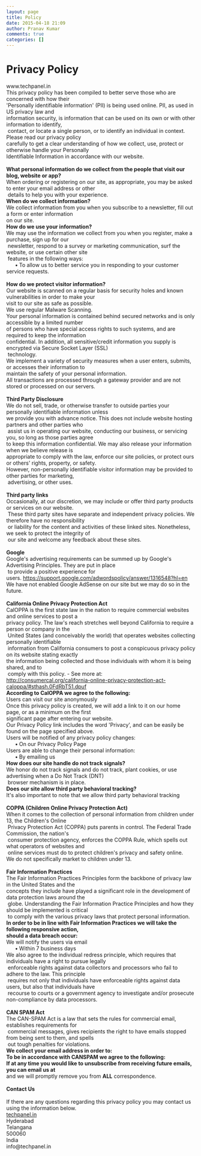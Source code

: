 ```yaml
---
layout: page
title: Policy
date: 2015-04-18 21:09
author: Pranav Kumar
comments: true
categories: []
---
```

<h1 id="ppHeader">Privacy Policy</h1>
<div>www.techpanel.in</div>
<div id="ppBody">
<div></div>
<div></div>
<div class="innerText">This privacy policy has been compiled to better serve those who are concerned with how their</div>
<div class="innerText">'Personally identifiable information' (PII) is being used online. PII, as used in US privacy law and</div>
<div class="innerText">information security, is information that can be used on its own or with other information to identify,</div>
<div class="innerText"> contact, or locate a single person, or to identify an individual in context. Please read our privacy policy</div>
<div class="innerText">carefully to get a clear understanding of how we collect, use, protect or otherwise handle your Personally</div>
<div class="innerText">Identifiable Information in accordance with our website.</div>
&nbsp;
<div class="grayText"><strong>What personal information do we collect from the people that visit our blog, website or app?</strong></div>
<div class="innerText">When ordering or registering on our site, as appropriate, you may be asked to enter your email address or other</div>
<div class="innerText"> details to help you with your experience.</div>
<div class="grayText"><strong>When do we collect information?</strong></div>
<div class="innerText">We collect information from you when you subscribe to a newsletter, fill out a form or enter information</div>
<div class="innerText">on our site.</div>
<div class="grayText"><strong>How do we use your information?</strong></div>
<div class="innerText">We may use the information we collect from you when you register, make a purchase, sign up for our</div>
<div class="innerText"> newsletter, respond to a survey or marketing communication, surf the website, or use certain other site</div>
<div class="innerText"> features in the following ways:</div>
<div class="innerText"></div>
<div class="innerText">      <strong>•</strong> To allow us to better service you in responding to your customer service requests.</div>
&nbsp;
<div class="grayText"><strong>How do we protect visitor information?</strong></div>
<div class="innerText">Our website is scanned on a regular basis for security holes and known vulnerabilities in order to make your</div>
<div class="innerText">visit to our site as safe as possible.</div>
<div class="innerText">We use regular Malware Scanning.</div>
<div class="innerText">Your personal information is contained behind secured networks and is only accessible by a limited number</div>
<div class="innerText">of persons who have special access rights to such systems, and are required to keep the information</div>
<div class="innerText">confidential. In addition, all sensitive/credit information you supply is encrypted via Secure Socket Layer (SSL)</div>
<div class="innerText"> technology.</div>
<div class="innerText">We implement a variety of security measures when a user enters, submits, or accesses their information to</div>
<div class="innerText">maintain the safety of your personal information.</div>
<div class="innerText">All transactions are processed through a gateway provider and are not stored or processed on our servers.</div>
&nbsp;
<div class="grayText"><strong>Third Party Disclosure</strong></div>
<div class="innerText">We do not sell, trade, or otherwise transfer to outside parties your personally identifiable information unless</div>
<div class="innerText">we provide you with advance notice. This does not include website hosting partners and other parties who</div>
<div class="innerText"> assist us in operating our website, conducting our business, or servicing you, so long as those parties agree</div>
<div class="innerText">to keep this information confidential. We may also release your information when we believe release is</div>
<div class="innerText">appropriate to comply with the law, enforce our site policies, or protect ours or others' rights, property, or safety.</div>
<div class="innerText">However, non-personally identifiable visitor information may be provided to other parties for marketing,</div>
<div class="innerText"> advertising, or other uses.</div>
&nbsp;
<div class="grayText"><strong>Third party links</strong></div>
<div class="innerText">Occasionally, at our discretion, we may include or offer third party products or services on our website.</div>
<div class="innerText"> These third party sites have separate and independent privacy policies. We therefore have no responsibility</div>
<div class="innerText"> or liability for the content and activities of these linked sites. Nonetheless, we seek to protect the integrity of</div>
<div class="innerText"> our site and welcome any feedback about these sites.</div>
&nbsp;
<div class="blueText"><strong>Google</strong></div>
<div class="innerText">Google's advertising requirements can be summed up by Google's Advertising Principles. They are put in place</div>
<div class="innerText"> to provide a positive experience for users. <a href="https://support.google.com/adwordspolicy/answer/1316548?hl=en" target="_blank">https://support.google.com/adwordspolicy/answer/1316548?hl=en</a></div>
<div class="innerText">We have not enabled Google AdSense on our site but we may do so in the future.</div>
&nbsp;
<div class="blueText"><strong>California Online Privacy Protection Act</strong></div>
<div class="innerText">CalOPPA is the first state law in the nation to require commercial websites and online services to post a</div>
<div class="innerText">privacy policy. The law's reach stretches well beyond California to require a person or company in the</div>
<div class="innerText"> United States (and conceivably the world) that operates websites collecting personally identifiable</div>
<div class="innerText"> information from California consumers to post a conspicuous privacy policy on its website stating exactly</div>
<div class="innerText">the information being collected and those individuals with whom it is being shared, and to</div>
<div class="innerText"> comply with this policy. - See more at:</div>
<div class="innerText"><a href="http://consumercal.org/california-online-privacy-protection-act-caloppa/#sthash.0FdRbT51.dpuf" target="_blank">http://consumercal.org/california-online-privacy-protection-act-caloppa/#sthash.0FdRbT51.dpuf</a></div>
<div class="innerText"><strong>According to CalOPPA we agree to the following:</strong></div>
<div class="innerText">Users can visit our site anonymously</div>
<div class="innerText">Once this privacy policy is created, we will add a link to it on our home page, or as a minimum on the first</div>
<div class="innerText">significant page after entering our website.</div>
<div class="innerText">Our Privacy Policy link includes the word 'Privacy', and can be easily be found on the page specified above.</div>
<div class="innerText">Users will be notified of any privacy policy changes:</div>
<div class="innerText">      <strong>•</strong> On our Privacy Policy Page</div>
<div class="innerText">Users are able to change their personal information:</div>
<div class="innerText">      <strong>•</strong> By emailing us</div>
<div class="innerText"><strong>How does our site handle do not track signals?</strong></div>
<div class="innerText">We honor do not track signals and do not track, plant cookies, or use advertising when a Do Not Track (DNT)</div>
<div class="innerText"> browser mechanism is in place.</div>
<div class="innerText"><strong>Does our site allow third party behavioral tracking?</strong></div>
<div class="innerText">It's also important to note that we allow third party behavioral tracking</div>
&nbsp;
<div class="blueText"><strong>COPPA (Children Online Privacy Protection Act)</strong></div>
<div class="innerText">When it comes to the collection of personal information from children under 13, the Children's Online</div>
<div class="innerText"> Privacy Protection Act (COPPA) puts parents in control. The Federal Trade Commission, the nation's</div>
<div class="innerText"> consumer protection agency, enforces the COPPA Rule, which spells out what operators of websites and</div>
<div class="innerText"> online services must do to protect children's privacy and safety online.</div>
<div class="innerText">We do not specifically market to children under 13.</div>
&nbsp;
<div class="blueText"><strong>Fair Information Practices</strong></div>
<div class="innerText">The Fair Information Practices Principles form the backbone of privacy law in the United States and the</div>
<div class="innerText">concepts they include have played a significant role in the development of data protection laws around the</div>
<div class="innerText"> globe. Understanding the Fair Information Practice Principles and how they should be implemented is critical</div>
<div class="innerText"> to comply with the various privacy laws that protect personal information.</div>
<div class="innerText"></div>
<div class="innerText"><strong>In order to be in line with Fair Information Practices we will take the following responsive action, </strong></div>
<div class="innerText"><strong>should a data breach occur:</strong></div>
<div class="innerText">We will notify the users via email</div>
<div class="innerText">      <strong>•</strong> Within 7 business days</div>
<div class="innerText">We also agree to the individual redress principle, which requires that individuals have a right to pursue legally</div>
<div class="innerText"> enforceable rights against data collectors and processors who fail to adhere to the law. This principle</div>
<div class="innerText"> requires not only that individuals have enforceable rights against data users, but also that individuals have</div>
<div class="innerText"> recourse to courts or a government agency to investigate and/or prosecute non-compliance by data processors.</div>
&nbsp;
<div class="blueText"><strong>CAN SPAM Act</strong></div>
<div class="innerText">The CAN-SPAM Act is a law that sets the rules for commercial email, establishes requirements for</div>
<div class="innerText"> commercial messages, gives recipients the right to have emails stopped from being sent to them, and spells</div>
<div class="innerText"> out tough penalties for violations.</div>
<div class="innerText"><strong>We collect your email address in order to:</strong></div>
<div class="innerText"><strong>To be in accordance with CANSPAM we agree to the following:</strong></div>
<div class="innerText"><strong>
If at any time you would like to unsubscribe from receiving future emails, you can email us at</strong></div>
and we will promptly remove you from <strong>ALL</strong> correspondence.

</div>
&nbsp;
<div class="blueText"><strong>Contact Us</strong></div>
&nbsp;
<div class="innerText">If there are any questions regarding this privacy policy you may contact us using the information below.</div>
<div class="innerText"><a href="{{ site.url }}">techpanel.in</a></div>
<div class="innerText">Hyderabad</div>
<div class="innerText">Telangana</div>
<div class="innerText">500060</div>
<div class="innerText">India</div>
<div class="innerText">info@techpanel.in</div>
